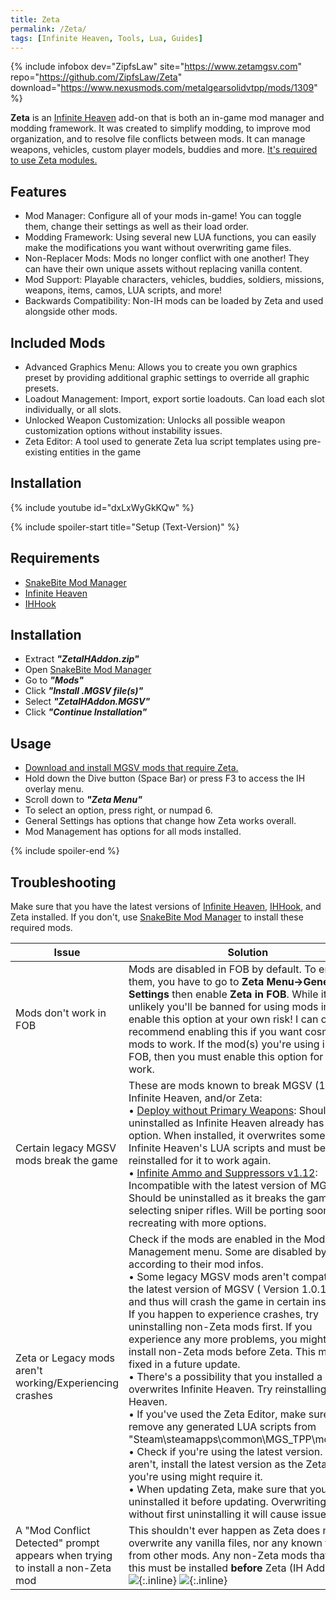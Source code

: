 ```yaml
---
title: Zeta
permalink: /Zeta/
tags: [Infinite Heaven, Tools, Lua, Guides]
---
```


{% include infobox dev="ZipfsLaw" site="https://www.zetamgsv.com" repo="https://github.com/ZipfsLaw/Zeta" download="https://www.nexusmods.com/metalgearsolidvtpp/mods/1309" %}

**Zeta** is an [Infinite Heaven](/Infinite_Heaven "wikilink") add-on that is both an in-game mod manager and modding framework. It was created to simplify modding, to improve mod organization, and to resolve file conflicts between mods. 
It can manage weapons, vehicles, custom player models, buddies and more. [It's required to use Zeta modules.](https://www.nexusmods.com/metalgearsolidvtpp/search/?search_description=Zeta)

## Features

  - Mod Manager: Configure all of your mods in-game! You can toggle them, change their settings as well as their load order.
  - Modding Framework: Using several new LUA functions, you can easily make the modifications you want without overwriting game files.
  - Non-Replacer Mods: Mods no longer conflict with one another! They can have their own unique assets without replacing vanilla content.
  - Mod Support: Playable characters, vehicles, buddies, soldiers, missions, weapons, items, camos, LUA scripts, and more!
  - Backwards Compatibility: Non-IH mods can be loaded by Zeta and used alongside other mods.

## Included Mods

  - Advanced Graphics Menu: Allows you to create you own graphics preset by providing additional graphic settings to override all graphic presets.
  - Loadout Management:  Import, export sortie loadouts. Can load each slot individually, or all slots.
  - Unlocked Weapon Customization:  Unlocks all possible weapon customization options without instability issues.
  - Zeta Editor:  A tool used to generate Zeta lua script templates using pre-existing entities in the game

## Installation

{% include youtube id="dxLxWyGkKQw" %}

{% include spoiler-start title="Setup (Text-Version)" %}

## Requirements

  - [SnakeBite Mod Manager](/SnakeBite_Mod_Manager "wikilink")
  - [Infinite Heaven](/Infinite_Heaven "wikilink")
  - [IHHook](/IHHook "wikilink")

## Installation

  - Extract ***"ZetaIHAddon.zip"***
  - Open [SnakeBite Mod Manager](https://www.nexusmods.com/metalgearsolidvtpp/mods/106)
  - Go to ***"Mods"***
  - Click ***"Install .MGSV file(s)"***
  - Select ***"ZetaIHAddon.MGSV"***
  - Click ***"Continue Installation"***

## Usage

  - [Download and install MGSV mods that require Zeta.](https://www.nexusmods.com/metalgearsolidvtpp/search/?search_description=Zeta)
  - Hold down the Dive button (Space Bar) or press F3 to access the IH overlay menu.
  - Scroll down to ***"Zeta Menu"***
  - To select an option, press right, or numpad 6.
  - General Settings has options that change how Zeta works overall.
  - Mod Management has options for all mods installed.
    
{% include spoiler-end %}

## Troubleshooting

Make sure that you have the latest versions of [Infinite Heaven](/Infinite_Heaven "wikilink"), [IHHook](/IHHook "wikilink"), and Zeta installed. If you don't, use [SnakeBite Mod Manager](/SnakeBite_Mod_Manager "wikilink") to install these required mods.

| Issue                                                 | Solution                                                                                                                                                                                                                                                            |
| ----------------------------------------------------- | ------------------------------------------------------------------------------------------------------------------------------------------------------------------------------------------------------------------------------------------------------------------- |
| Mods don't work in FOB | Mods are disabled in FOB by default. To enable them, you have to go to **Zeta Menu->General Settings** then enable **Zeta in FOB**. While it's highly unlikely you'll be banned for using mods in FOB, enable this option at your own risk! I can only recommend enabling this if you want cosmetic mods to work. If the mod(s) you're using is for FOB, then you must enable this option for them to work. | 
| Certain legacy MGSV mods break the game | These are mods known to break MGSV (1.0.15.3), Infinite Heaven, and/or Zeta:<br/>• [Deploy without Primary Weapons](https://www.nexusmods.com/metalgearsolidvtpp/mods/510):﻿ Should be uninstalled as Infinite Heaven already has a similar option. When installed, it overwrites some of Infinite Heaven's LUA scripts and must be reinstalled for it to work again.<br/>• [Infinite Ammo and Suppressors v1.12](https://www.nexusmods.com/metalgearsolidvtpp/mods/291): Incompatible with the latest version of MGSV. Should be uninstalled as it breaks the game when selecting sniper rifles. Will be porting soon or recreating with more options. | 
| Zeta or Legacy mods aren't working/Experiencing crashes | Check if the mods are enabled in the Mod Management menu. Some are disabled by default according to their mod infos. <br/>• Some legacy MGSV mods aren't compatible with the latest version of MGSV ( Version 1.0.15.3 ), and thus will crash the game in certain instances. If you happen to experience crashes, try uninstalling non-Zeta mods first. If you experience any more problems, you might have to install non-Zeta mods before Zeta. This might get fixed in a future update.  <br/>• There's a possibility that you installed a mod that overwrites Infinite Heaven. Try reinstalling Infinite Heaven.﻿ <br/>• If you've used the Zeta Editor, make sure to remove any generated LUA scripts from "Steam\steamapps\common\MGS_TPP\mod\zeta". <br/>• Check if you're using the latest version. If you aren't, install the latest version as the Zeta script you're using might require it. <br/>• When updating Zeta, make sure that you have uninstalled it before updating. Overwriting it without first uninstalling it will cause issues. |
| A "Mod Conflict Detected" prompt appears when trying to install a non-Zeta mod | This shouldn't ever happen as Zeta does not overwrite any vanilla files, nor any known files from other mods. Any non-Zeta mods that prompt this must be installed **before** Zeta (IH Add-on).<br/> ![](https://zipfslaw.github.io/ZetaDocs/img/conflict.png){:.inline} ![](https://zipfslaw.github.io/ZetaDocs/img/conflictfix.png){:.inline} |

